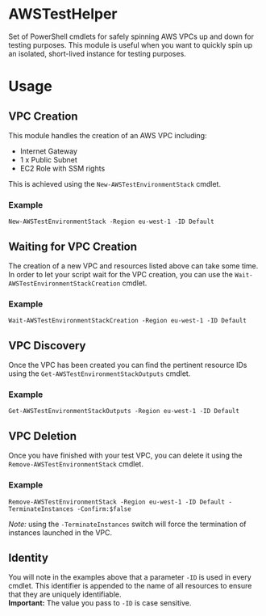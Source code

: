 # AWSTestHelper
Set of PowerShell cmdlets for safely spinning AWS VPCs up and down for testing purposes. 
This module is useful when you want to quickly spin up an isolated, short-lived instance for testing purposes.

# Usage
## VPC Creation
This module handles the creation of an AWS VPC including:
* Internet Gateway
* 1 x Public Subnet
* EC2 Role with SSM rights

This is achieved using the `New-AWSTestEnvironmentStack` cmdlet.

### Example 
```
New-AWSTestEnvironmentStack -Region eu-west-1 -ID Default
```

## Waiting for VPC Creation
The creation of a new VPC and resources listed above can take some time. In order to let your script wait for the VPC creation, you can use the `Wait-AWSTestEnvironmentStackCreation` cmdlet.

### Example 
```
Wait-AWSTestEnvironmentStackCreation -Region eu-west-1 -ID Default
``` 

## VPC Discovery
Once the VPC has been created you can find the pertinent resource IDs using the `Get-AWSTestEnvironmentStackOutputs` cmdlet.

### Example 
```
Get-AWSTestEnvironmentStackOutputs -Region eu-west-1 -ID Default
```

## VPC Deletion
Once you have finished with your test VPC, you can delete it using the `Remove-AWSTestEnvironmentStack` cmdlet.
### Example 
```
Remove-AWSTestEnvironmentStack -Region eu-west-1 -ID Default -TerminateInstances -Confirm:$false
```
*Note:* using the `-TerminateInstances` switch will force the termination of instances launched in the VPC.

## Identity
You will note in the examples above that a parameter `-ID` is used in every cmdlet. This identifier is appended to the name of all resources to ensure that they are uniquely identifiable.  
**Important:** The value you pass to `-ID` is case sensitive.
